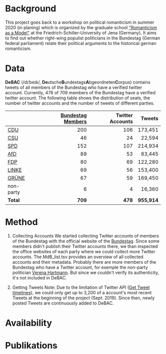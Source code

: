 # Background
This project goes back to a workshop on political romanticism in summer 2020 (in planing) which is organized by the graduate school ["Romanticism as a Model"](http://modellromantik.uni-jena.de/) at the Friedrich-Schiller-University of Jena (Germany). It aims to find out whether right-wing populist politicians in the Bundestag (German federal parliament) relate their political arguments to the historical german romanticism.

# Data
**DeBAC** (/dɪˈbeɪk/, **De**utsche**B**undestags**A**bgeordneten**C**orpus) contains tweets of all members of the Bundestag who have a verified twitter account. Currently, 478 of 709 members of the Bundestag have a verified twitter account. The following table shows the distribution of seats, the number of twitter accounts and the number of tweets of different parties.

|   |[Bundestag Members](https://www.bundestag.de/abgeordnete)|Twitter Accounts|Tweets|
|---|---:|---:|---:|
|[CDU](https://www.cducsu.de/hier-stellt-die-cducsu-bundestagsfraktion-ihre-abgeordneten-vor)|200|106|173,451|
|[CSU](https://www.cducsu.de/hier-stellt-die-cducsu-bundestagsfraktion-ihre-abgeordneten-vor)|46|24|22,594|
|[SPD](https://www.spdfraktion.de/abgeordnete/alle)|152|107|214,934|
|[AfD](https://www.afdbundestag.de/abgeordnete/)|89|53|83,445|
|[FDP](https://www.fdpbt.de/fraktion/abgeordnete)|80|69|122,280|
|[LINKE](https://www.linksfraktion.de/fraktion/abgeordnete/)|69|56|153,400|
|[GRÜNE](https://www.gruene-bundestag.de/abgeordnete)|67|59|169,450|
|non-party|6|4|16,360|
|**Total**|**709**|**478**|**955,914**|

# Method

1. Collecting Accounts
    We started collecting Twitter accounts of members of the Bundestag with the official website of the [Bundestag](https://www.bundestag.de/abgeordnete). Since some members didn't publish their Twitter accounts there, we than inspected the office websites of each party where we could collect more Twitter accounts. The MdB_list.tsv provides an overview of all collected accounts and their metadata. Probably there are more members of the Bundestag who have a Twitter account, for exemple the non-party politician [Verena Hartmann](https://twitter.com/verhartmannafd). But since we couldn't verify its authenticity, it's not included in DeBAC.

2. Getting Tweets
  Note: Due to the limitation of Twitter API ([Get Tweet timelines](https://developer.twitter.com/en/docs/tweets/timelines/api-reference/get-statuses-user_timeline)), we could only get up to 3,200 of a account's most recent Tweets at the beginning of the project (Sept. 2019). Since then, newly posted Tweets are continuously added to DeBAC. 

# Availability

# Publikations

# 

